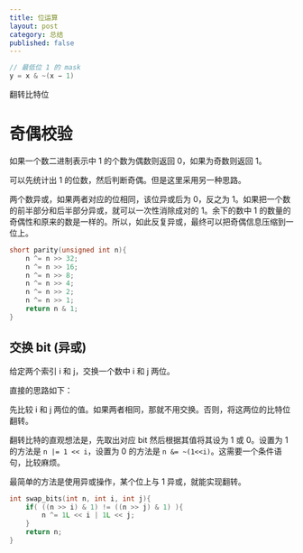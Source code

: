 ```yaml
---
title: 位运算
layout: post
category: 总结
published: false
---
```



```cpp
// 最低位 1 的 mask
y = x & ~(x − 1)
```

翻转比特位

<div class="toc" data-level="1"></div>


# 奇偶校验

如果一个数二进制表示中 1 的个数为偶数则返回 0，如果为奇数则返回 1。

可以先统计出 1 的位数，然后判断奇偶。但是这里采用另一种思路。

两个数异或，如果两者对应的位相同，该位异或后为 0，反之为 1。如果把一个数的前半部分和后半部分异或，就可以一次性消除成对的 1。余下的数中 1 的数量的奇偶性和原来的数是一样的。所以，如此反复异或，最终可以把奇偶信息压缩到一位上。

```c++
short parity(unsigned int n){
    n ^= n >> 32;
    n ^= n >> 16;
    n ^= n >> 8;
    n ^= n >> 4;
    n ^= n >> 2;
    n ^= n >> 1;
    return n & 1;
}
```


## 交换 bit (异或)

给定两个索引 i 和 j，交换一个数中 i 和 j 两位。

直接的思路如下：

先比较 i 和 j 两位的值。如果两者相同，那就不用交换。否则，将这两位的比特位翻转。

翻转比特的直观想法是，先取出对应 bit 然后根据其值将其设为 1 或 0。设置为 1 的方法是 `n |= 1 << i`，设置为 0 的方法是 `n &= ~(1<<i)`。这需要一个条件语句，比较麻烦。

最简单的方法是使用异或操作，某个位上与 1 异或，就能实现翻转。

```cpp
int swap_bits(int n, int i, int j){
    if( ((n >> i) & 1) != ((n >> j) & 1) ){
        n ^= 1L << i | 1L << j;
    }
    return n;
}
```


